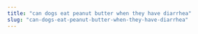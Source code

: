 ```yaml
---
title: "can dogs eat peanut butter when they have diarrhea"
slug: "can-dogs-eat-peanut-butter-when-they-have-diarrhea"
---
```


